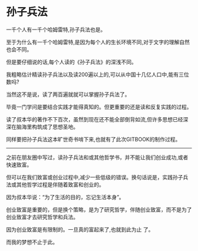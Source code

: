 # 孙子兵法

一千个人有一千个哈姆雷特,孙子兵法也是。

至于为什么有一千个哈姆雷特,是因为每个人的生长环境不同,对于文字的理解自然也会不同。

但是要仔细说的话,每个人读的《孙子兵法》的深浅不同。

我粗略估计精读孙子兵法以及读200遍以上的,可以从中国十几亿人口中,能有三位数吗?

当然这不是说，读了两百遍就就可以掌握孙子兵法了。

毕竟一门学问是要结合实践才能得真知的。但更重要的还是读和反复实践的过程。

读了叔本华的著作不下百次，虽然到现在还不能全部倒背如流,但许多思想已经深深在脑海里构筑成了思想圣地。

同样要把孙子兵法这本旷世奇书啃下来,也就有了此次GITBOOK的制作过程。

---

之前在朋友圈中写过，读孙子兵法和或其他哲学书，并不能让我们创业成功,或者快速致富。

但可以在我们致富或创业过程中,减少一些低级的错误。换句话说是，实践孙子兵法或其他哲学过程是伴随着致富和创业的。

因为叔本华说：“为了生活的目的，忘记生活本身”。

创业致富是重要的，但是换个策略，是为了研究哲学，伴随创业致富，而不是为了创业致富才去研究哲学和兵法。

因为创业致富是有限制的。一旦真的富起来了,也就到此为止 了。

而我的梦想不止于此。

